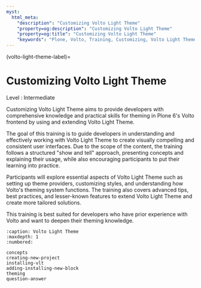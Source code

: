 ```yaml
---
myst:
  html_meta:
    "description": "Customizing Volto Light Theme"
    "property=og:description": "Customizing Volto Light Theme"
    "property=og:title": "Customizing Volto Light Theme"
    "keywords": "Plone, Volto, Training, Customizing, Volto Light Theme"
---
```


(volto-light-theme-label)=

# Customizing Volto Light Theme

Level
:   Intermediate

Customizing Volto Light Theme aims to provide developers with comprehensive knowledge and practical skills for theming in Plone 6's Volto frontend by using and extending Volto Light Theme.

The goal of this training is to guide developers in understanding and effectively working with Volto Light Theme to create visually compelling and consistent user interfaces. Due to the scope of the content, the training follows a structured "show and tell" approach, presenting concepts and explaining their usage, while also encouraging participants to put their learning into practice.

Participants will explore essential aspects of Volto Light Theme such as setting up theme providers, customizing styles, and understanding how Volto's theming system functions. The training also covers advanced tips, best practices, and lesser-known features to extend Volto Light Theme and create more tailored solutions.

This training is best suited for developers who have prior experience with Volto and want to deepen their theming knowledge.

```{toctree}
:caption: Volto Light Theme
:maxdepth: 1
:numbered:

concepts
creating-new-project
installing-vlt
adding-installing-new-block
theming
question-answer
```